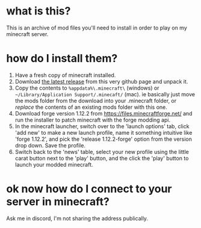 # what is this?
This is an archive of mod files you'll need to install in order to play on my minecraft server.

# how do I install them?
1. Have a fresh copy of minecraft installed. 
2. Download [the latest release](https://github.com/infinitesunrise/infinite-modpack/releases) from this very github page and unpack it.
3. Copy the contents to `%appdata%\.minecraft\` (windows) or `~/Library/Application Support/.minecaft/` (mac). ie basically just move the mods folder from the download into your .minecraft folder, or *replace* the contents of an existing mods folder with this one.
3. Download forge version 1.12.2 from https://files.minecraftforge.net/ and run the installer to patch minecraft with the forge modding api.
4. In the minecraft launcher, switch over to the 'launch options' tab, click 'add new' to make a new launch profile, name it something intuitive like 'forge 1.12.2', and pick the 'release 1.12.2-forge' option from the version drop down. Save the profile.
5. Switch back to the 'news' table, select your new profile using the little carat button next to the 'play' button, and the click the 'play' button to launch your modded minecraft.

# ok now how do I connect to your server in minecraft?
Ask me in discord, I'm not sharing the address publically.
